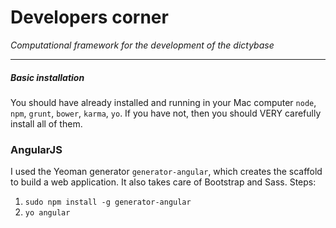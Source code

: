 Developers corner
===================

*Computational framework for the development of the dictybase*


---
##### Basic installation
You should have already installed and running in your Mac computer `node`, `npm`, `grunt`, `bower`, `karma`, `yo`. If you have not, then you should VERY carefully install all of them.

### AngularJS
I used the Yeoman generator `generator-angular`, which creates the scaffold to build a web application. It also takes care of Bootstrap and Sass. Steps:

1. `sudo npm install -g generator-angular`
2. `yo angular`

